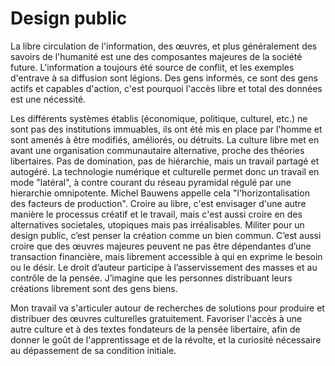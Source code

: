 # Design public

La libre circulation de l'information, des œuvres, et plus généralement des savoirs de l'humanité est une des composantes majeures de la société future. L'information a toujours été source de conflit, et les exemples d'entrave à sa diffusion sont légions. Des gens informés, ce sont des gens actifs et capables d'action, c'est pourquoi l'accès libre et total des données est une nécessité.

Les différents systèmes établis (économique, politique, culturel, etc.) ne sont pas des institutions immuables, ils ont été mis en place par l'homme et sont amenés à être modifiés, améliorés, ou détruits. La culture libre met en avant une organisation communautaire alternative, proche des théories libertaires. Pas de domination, pas de hiérarchie, mais un travail partagé et autogéré. La technologie numérique et culturelle permet donc un travail en mode "latéral", à contre courant du réseau pyramidal régulé par une hierarchie omnipotente. Michel Bauwens appelle cela "l'horizontalisation des facteurs de production". Croire au libre, c'est envisager d'une autre manière le processus créatif et le travail, mais c'est aussi croire en des alternatives societales, utopiques mais pas irréalisables. Militer pour un design public, c’est penser la création comme un bien commun. C’est aussi croire que des œuvres majeures peuvent ne pas être dépendantes d’une transaction financière, mais librement accessible à qui en exprime le besoin ou le désir. Le droit d’auteur participe à l’asservissement des masses et au contrôle de la pensée. J’imagine que les personnes distribuant leurs créations librement sont des gens biens. 

Mon travail va s'articuler autour de recherches de solutions pour produire et distribuer des œuvres culturelles gratuitement. Favoriser l'accès à une autre culture et à des textes fondateurs de la pensée libertaire, afin de donner le goût de l'apprentissage et de la révolte, et la curiosité nécessaire au dépassement de sa condition initiale.